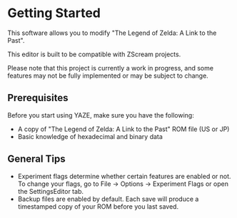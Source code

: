 # Getting Started

This software allows you to modify "The Legend of Zelda: A Link to the Past".

This editor is built to be compatible with ZScream projects.

Please note that this project is currently a work in progress, and some features may not be fully implemented or may be subject to change.

## Prerequisites
Before you start using YAZE, make sure you have the following:

- A copy of "The Legend of Zelda: A Link to the Past" ROM file (US or JP)
- Basic knowledge of hexadecimal and binary data

## General Tips

- Experiment flags determine whether certain features are enabled or not. To change your flags, go to File -> Options -> Experiment Flags or open the SettingsEditor tab.
- Backup files are enabled by default. Each save will produce a timestamped copy of your ROM before you last saved.